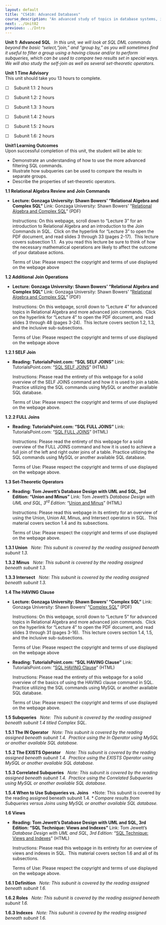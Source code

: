 ```yaml
---
layout: default
title: "CS410: Advanced Databases"
course_description: "An advanced study of topics in database systems, including query optimization, concurrency, data warehouses, object-oriented extensions, and XML."
next: ../Unit02
previous: ../Intro
---
```

**Unit 1: Advanced SQL** <span id="1"></span> 
*In this unit, we will look at SQL DML commands beyond the basic
“select,“join,” and “group by,” as you will sometimes find it useful to
filter a group using a having clause and/or to perform subqueries, which
can be used to compare two results set in special ways.  We will also
study the self-join as well as several set-theoretic operators.*

**Unit 1 Time Advisory**  
This unit should take you 13 hours to complete.  
  
 ☐    Subunit 1.1: 2 hours  
  
 ☐    Subunit 1.2: 2 hours  
  
 ☐    Subunit 1.3: 3 hours  
  
 ☐    Subunit 1.4: 2 hours  
  
 ☐    Subunit 1.5: 2 hours  
  
 ☐    Subunit 1.6: 2 hours

**Unit1 Learning Outcomes**  
Upon successful completion of this unit, the student will be able to:
-   Demonstrate an understanding of how to use the more advanced
    filtering SQL commands.
-   Illustrate how subqueries can be used to compare the results in
    separate groups.
-   Describe the properties of set-theoretic operators.

**1.1 Relational Algebra Review and Join Commands** <span
id="1.1"></span> 
-   **Lecture: Gonzaga University: Shawn Bowers’ “Relational Algebra and
    Complex SQL”**
    Link: Gonzaga University: Shawn Bowers’ “[Relational Algebra and
    Complex
    SQL](http://www.cs.gonzaga.edu/%7Ebowers/courses/cpsc421-f09/)”
    (PDF)  
      
     Instructions: On this webpage, scroll down to “Lecture 3” for an
    introduction to Relational Algebra and an introduction to the Join
    Commands in SQL.  Click on the hyperlink for “Lecture 3” to open the
    PDF document, and read slides 3 through 33 (pages 2-17).  This
    lecture covers subsection 1.1.  As you read this lecture be sure to
    think of how the necessary mathematical operations are likely to
    affect the outcome of your database actions.  
      
     Terms of Use: Please respect the copyright and terms of use
    displayed on the webpage above

**1.2 Additional Join Operations** <span id="1.2"></span> 
-   **Lecture: Gonzaga University: Shawn Bowers’ “Relational Algebra and
    Complex SQL”**
    Link: Gonzaga University: Shawn Bowers’ “[Relational Algebra and
    Complex
    SQL](http://www.cs.gonzaga.edu/%7Ebowers/courses/cpsc421-f09/)”
    (PDF)  
      
     Instructions: On this webpage, scroll down to “Lecture 4” for
    advanced topics in Relational Algebra and more advanced join
    commands.  Click on the hyperlink for “Lecture 4” to open the PDF
    document, and read slides 3 through 48 (pages 3-24).  This lecture
    covers section 1.2, 1.3, and the inclusive sub-subsections.  
      
     Terms of Use: Please respect the copyright and terms of use
    displayed on the webpage above

**1.2.1 SELF Join** <span id="1.2.1"></span> 
-   **Reading: TutorialsPoint.com: “SQL SELF JOINS”**
    Link: TutorialsPoint.com: “[SQL SELF
    JOINS](http://www.tutorialspoint.com/sql/sql-self-joins.htm)”
    (HTML)  
      
     Instructions: Please read the entirety of this webpage for a solid
    overview of the SELF JOINS command and how it is used to join a
    table.  Practice utilizing the SQL commands using MySQL or another
    available SQL database.  
      
     Terms of Use: Please respect the copyright and terms of use
    displayed on the webpage above.

**1.2.2 FULL Joins** <span id="1.2.2"></span> 
-   **Reading: TutorialsPoint.com: “SQL FULL JOINS”**
    Link: TutorialsPoint.com: “[SQL FULL
    JOINS](http://www.tutorialspoint.com/sql/sql-full-joins.htm)”
    (HTML)  
      
     Instructions: Please read the entirety of this webpage for a solid
    overview of the FULL JOINS command and how it is used to achieve a
    full join of the left and right outer joins of a table. Practice
    utilizing the SQL commands using MySQL or another available SQL
    database.  
      
     Terms of Use: Please respect the copyright and terms of use
    displayed on the webpage above.

**1.3 Set-Theoretic Operators** <span id="1.3"></span> 
-   **Reading: Tom Jewett’s Database Design with UML and SQL, 3rd
    Edition: “Union and Minus”**
    Link: Tom Jewett’s *Database Design with UML and SQL, 3<sup>rd</sup>
    Edition:* “[Union and
    Minus](http://www.tomjewett.com/dbdesign/dbdesign.php?page=setops.php#maincontent)”
    (HTML)  
      
     Instructions: Please read this webpage in its entirety for an
    overview of using the Union, Union All, Minus, and Intersect
    operators in SQL.  This material covers section 1.4 and its
    subsections.  
      
     Terms of Use: Please respect the copyright and terms of use
    displayed on the webpage above.

**1.3.1 Union** <span id="1.3.1"></span> 
*Note: This subunit is covered by the reading assigned beneath subunit
1.3.*

**1.3.2 Minus** <span id="1.3.2"></span> 
*Note: This subunit is covered by the reading assigned beneath subunit
1.3.*

**1.3.3 Intersect** <span id="1.3.3"></span> 
*Note: This subunit is covered by the reading assigned beneath subunit
1.3.*

**1.4 The HAVING Clause** <span id="1.4"></span> 
-   **Lecture: Gonzaga University: Shawn Bowers’ “Complex SQL”**
    Link: Gonzaga University: Shawn Bowers’ “[Complex
    SQL](http://www.cs.gonzaga.edu/%7Ebowers/courses/cpsc421-f09/)”
    (PDF)  
      
     Instructions: On this webpage, scroll down to “Lecture 5” for
    advanced topics in Relational Algebra and more advanced join
    commands.  Click on the hyperlink for “Lecture 4” to open the PDF
    document, and read slides 3 through 31 (pages 3-16).  This lecture
    covers section 1.4, 1.5, and the inclusive sub-subsections.  
      
     Terms of Use: Please respect the copyright and terms of use
    displayed on the webpage above

-   **Reading: TutorialsPoint.com: “SQL HAVING Clause”**
    Link: TutorialsPoint.com: “[SQL HAVING
    Clause](http://www.tutorialspoint.com/sql/sql-having-clause.htm)”
    (HTML)  
      
     Instructions: Please read the entirety of this webpage for a solid
    overview of the basics of using the HAVING clause command in SQL. 
    Practice utilizing the SQL commands using MySQL or another available
    SQL database.  
      
     Terms of Use: Please respect the copyright and terms of use
    displayed on the webpage above.

**1.5 Subqueries** <span id="1.5"></span> 
*Note:  This subunit is covered by the reading assigned beneath subunit
1.4 titled Complex SQL.*

**1.5.1 The IN Operator** <span id="1.5.1"></span> 
*Note: This subunit is covered by the reading assigned beneath subunit
1.4.  Practice using the In Operator using MySQL or another available
SQL database.*

**1.5.2 The EXISTS Operator** <span id="1.5.2"></span> 
 *Note: This subunit is covered by the reading assigned beneath subunit
1.4.  Practice using the EXISTS Operator using MySQL or another
available SQL database.*

**1.5.3 Correlated Subqueries** <span id="1.5.3"></span> 
*Note: This subunit is covered by the reading assigned beneath subunit
1.4.  Practice using the Correlated Subqueries using MySQL or another
available SQL database.*

**1.5.4 When to Use Subqueries vs. Joins** <span id="1.5.4"></span> 
*Note: This subunit is covered by the reading assigned beneath subunit
1.4. * *Compare results from Subqueries versus Joins using MySQL or
another available SQL database.*

**1.6 Views** <span id="1.6"></span> 
-   **Reading: Tom Jewett’s Database Design with UML and SQL, 3rd
    Edition: “SQL Technique: Views and Indexes”**
    Link: Tom Jewett’s *Database Design with UML and SQL, 3rd Edition:*
    “[SQL Technique: Views and
    Indexes](http://www.tomjewett.com/dbdesign/dbdesign.php?page=views.php)”
    (HTML)  
      
     Instructions: Please read this webpage in its entirety for an
    overview of views and indexes in SQL.  This material covers section
    1.6 and all of its subsections.  
      
     Terms of Use: Please respect the copyright and terms of use
    displayed on the webpage above.

**1.6.1 Definition** <span id="1.6.1"></span> 
*Note: This subunit is covered by the reading assigned beneath subunit
1.6.*

**1.6.2 Roles** <span id="1.6.2"></span> 
*Note: This subunit is covered by the reading assigned beneath subunit
1.6.*

**1.6.3 Indexes** <span id="1.6.3"></span> 
*Note: This subunit is covered by the reading assigned beneath subunit
1.6.*


